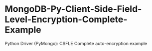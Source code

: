# MongoDB-Py-Client-Side-Field-Level-Encryption-Complete-Example
Python Driver (PyMongo): CSFLE Complete auto-encryption example
